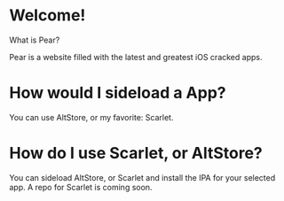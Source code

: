 # Welcome!
What is Pear?

Pear is a website filled with the latest and greatest iOS cracked apps.


# How would I sideload a App?
You can use AltStore, or my favorite: Scarlet.

# How do I use Scarlet, or AltStore?
You can sideload AltStore, or Scarlet and install the IPA for your selected app. A repo for Scarlet is coming soon.
